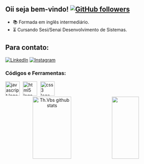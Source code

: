 ## Oii seja bem-vindo! [![GitHub followers](https://img.shields.io/github/followers/deluxxe01?label=Follow&style=social)](https://github.com/deluxxe01)

- 📚 Formada em inglês intermediário.
- ⏳ Cursando Sesi/Senai Desenvolvimento de Sistemas.


## Para contato:
[![LinkedIn](https://img.shields.io/badge/LinkedIn-0077B5?style=for-the-badge&logo=linkedin&logoColor=white)](www.linkedin.com/in/maria-eduarda-klin-de-carvalho-1647a1307)
[![Instagram](https://img.shields.io/badge/Instagram-E4405F?style=for-the-badge&logo=instagram&logoColor=white)](https://www.instagram.com/dudaklin_?igsh=M2dpNXl0b3dsdG0x&utm_source=qr)



<h3>Códigos e Ferramentas: </h3>
<div>
  <img src="https://cdn.jsdelivr.net/gh/devicons/devicon/icons/javascript/javascript-original.svg" height="45" alt="javascript logo"  />
  <img width="2" />
  <img src="https://cdn.jsdelivr.net/gh/devicons/devicon/icons/html5/html5-original.svg" height="45" alt="html5 logo"  />
  <img width="2" />
  <img src="https://cdn.jsdelivr.net/gh/devicons/devicon/icons/css3/css3-original.svg" height="45" alt="css3 logo"  />
  <img width="2" />
</div>

<div align="center">  
  <img width="49%" height="195px" src="https://github-readme-stats.vercel.app/api?username=deluxxe01&show_icons=true&count_private=true&hide_border=true&title_color=26A653&icon_color=26A653&text_color=c9d1d9&bg_color=0d1117" alt="Th.Vbs github stats" /> 
  <img width="41%" height="195px" src="https://github-readme-stats.vercel.app/api/top-langs/?username=deluxxe01&layout=compact&hide_border=true&title_color=26A653&text_color=26A653&bg_color=0d1117" />
</div>


